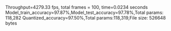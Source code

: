 Throughput=4279.33 fps, total frames = 100, time=0.0234 seconds
Model_train_accuracy=97.87%,Model_test_accuracy=97.78%,Total params: 118,282
Quantized_accuracy=97.50%,Total params:118,319,File size: 526648 bytes
